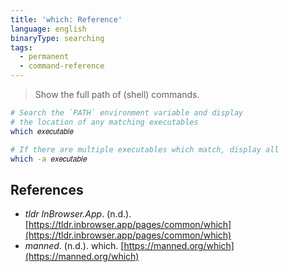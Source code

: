 ```yaml
---
title: 'which: Reference'
language: english
binaryType: searching
tags:
  - permanent
  - command-reference
---
```



> Show the full path of (shell) commands.

```bash
# Search the `PATH` environment variable and display
# the location of any matching executables
which 𝑒𝑥𝑒𝑐𝑢𝑡𝑎𝑏𝑙𝑒

# If there are multiple executables which match, display all
which -a 𝑒𝑥𝑒𝑐𝑢𝑡𝑎𝑏𝑙𝑒
```

## References

- _tldr InBrowser.App_. (n.d.). [https://tldr.inbrowser.app/pages/common/which](https://tldr.inbrowser.app/pages/common/which)
- _manned_. (n.d.). <span class="reference-title">which</span>. [https://manned.org/which](https://manned.org/which)
